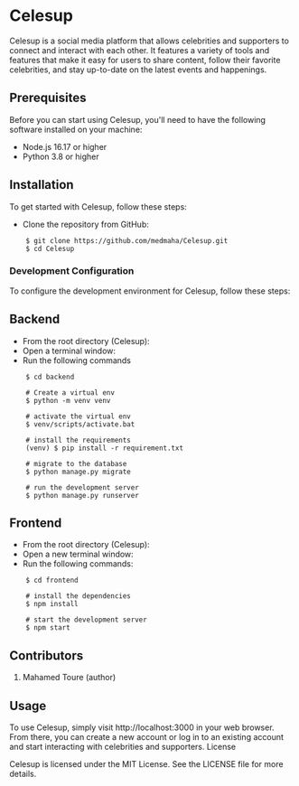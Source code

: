 # Celesup

Celesup is a social media platform that allows celebrities and supporters to connect and interact with each other. It features a variety of tools and features that make it easy for users to share content, follow their favorite celebrities, and stay up-to-date on the latest events and happenings.

## Prerequisites

Before you can start using Celesup, you'll need to have the following software installed on your machine:

-   Node.js 16.17 or higher
-   Python 3.8 or higher

## Installation

To get started with Celesup, follow these steps:

-   Clone the repository from GitHub:

```
    $ git clone https://github.com/medmaha/Celesup.git
    $ cd Celesup
```

### Development Configuration

To configure the development environment for Celesup, follow these steps:

## Backend

-   From the root directory (Celesup):
-   Open a terminal window:
-   Run the following commands

```
    $ cd backend

    # Create a virtual env
    $ python -m venv venv

    # activate the virtual env
    $ venv/scripts/activate.bat

    # install the requirements
    (venv) $ pip install -r requirement.txt

    # migrate to the database
    $ python manage.py migrate

    # run the development server
    $ python manage.py runserver

```

## Frontend

-   From the root directory (Celesup):
-   Open a new terminal window:
-   Run the following commands:

```
    $ cd frontend

    # install the dependencies
    $ npm install

    # start the development server
    $ npm start

```

## Contributors

1. Mahamed Toure (author)

## Usage

To use Celesup, simply visit http://localhost:3000 in your web browser. From there, you can create a new account or log in to an existing account and start interacting with celebrities and supporters.
License

Celesup is licensed under the MIT License. See the LICENSE file for more details.
